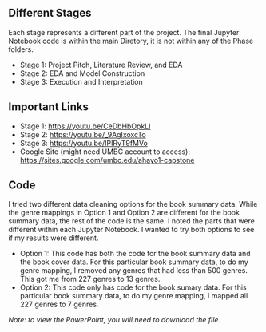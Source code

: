 ## Different Stages
Each stage represents a different part of the project. The final Jupyter Notebook code is within the main Diretory, it is not within any of the Phase folders.
* Stage 1: Project Pitch, Literature Review, and EDA
* Stage 2: EDA and Model Construction
* Stage 3: Execution and Interpretation

## Important Links
* Stage 1: https://youtu.be/CeDbHbOpkLI
* Stage 2: https://youtu.be/_9AgIxoxcTo
* Stage 3: https://youtu.be/IPIRyT9fMVo
* Google Site (might need UMBC account to access): https://sites.google.com/umbc.edu/ahayo1-capstone


## Code
I tried two different data cleaning options for the book summary data. While the genre mappings in Option 1 and Option 2 are different for the book summary data, the rest of the code is the same. I noted the parts that were different within each Jupyter Notebook. I wanted to try both options to see if my results were different.
* Option 1: This code has both the code for the book summary data and the book cover data. For this particular book summary data, to do my genre mapping, I removed any genres that had less than 500 genres. This got me from 227 genres to 13 genres.
* Option 2: This code only has code for the book sumary data. For this particular book summary data, to do my genre mapping, I mapped all 227 genres to 7 genres. 


*Note: to view the PowerPoint, you will need to download the file.*
